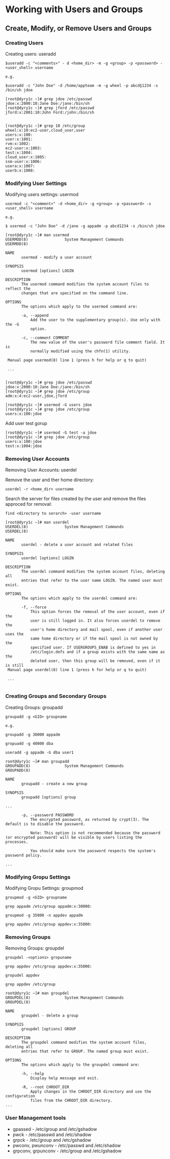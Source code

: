# Working with Users and Groups #

## Create, Modify, or Remove Users and Groups ##

### Creating Users ###

Creating users: useradd

```
$useradd -c "<comments>" - d <home_dir> -m -g <group> -p <password> - <user_shell> username

e.g.

$useradd -c "John Doe" -d /home/appteam -m -g wheel -p abcd§1234 -s /bin/sh jdoe

[root@dyry1c ~]# grep jdoe /etc/passwd
jdoe:x:2000:10:Jane Doe:/jane:/bin/sh
[root@dyry1c ~]# grep jford /etc/passwd
jford:x:2001:10:John Ford:/john:/bin/sh


[root@dyry1c ~]# grep 10 /etc/group
wheel:x:10:ec2-user,cloud_user,user
users:x:100:
user:x:1001:
rvm:x:1002:
ec2-user:x:1003:
test:x:1004:
cloud_user:x:1005:
ssm-user:x:1006:
usera:x:1007:
userb:x:1008:

```

### Modifying User Settings ###

Modifying users settings: usermod

```
usermod -c "<comment>" -d <home_dir> -g <group> -p <password> -s <user_shell> username

e.g. 

$ usermod -c "John Doe" -d /jane -g appadm -p abcd1234 -s /bin/sh jdoe
```

```
[root@dyry1c ~]# man usermod
USERMOD(8)                System Management Commands                USERMOD(8)

NAME
       usermod - modify a user account

SYNOPSIS
       usermod [options] LOGIN

DESCRIPTION
       The usermod command modifies the system account files to reflect the
       changes that are specified on the command line.

OPTIONS
       The options which apply to the usermod command are:

       -a, --append
           Add the user to the supplementary group(s). Use only with the -G
           option.

       -c, --comment COMMENT
           The new value of the user's password file comment field. It is
           normally modified using the chfn(1) utility.

 Manual page usermod(8) line 1 (press h for help or q to quit)
 
 ...
 
```

```
[root@dyry1c ~]# grep jdoe /etc/passwd
jdoe:x:2000:10:Jane Doe:/jane:/bin/sh
[root@dyry1c ~]# grep jdoe /etc/group
adm:x:4:ec2-user,jdoe,jford

[root@dyry1c ~]# usermod -G users jdoe
[root@dyry1c ~]# grep jdoe /etc/group
users:x:100:jdoe
```

Add user test gorup
```
[root@dyry1c ~]# usermod -G test -a jdoe
[root@dyry1c ~]# grep jdoe /etc/group
users:x:100:jdoe
test:x:1004:jdoe
```

### Removing User Accounts ###

Removing User Accounts: userdel

Remove the user and ther home directory: 
```
userdel -r <home_dir> username
```

Search the server for files created by the user and remove the files approced for removal:
```
find <directory to serarch> -user username
```

```
[root@dyry1c ~]# man userdel
USERDEL(8)                System Management Commands                USERDEL(8)

NAME
       userdel - delete a user account and related files

SYNOPSIS
       userdel [options] LOGIN

DESCRIPTION
       The userdel command modifies the system account files, deleting all
       entries that refer to the user name LOGIN. The named user must exist.

OPTIONS
       The options which apply to the userdel command are:

       -f, --force
           This option forces the removal of the user account, even if the
           user is still logged in. It also forces userdel to remove the
           user's home directory and mail spool, even if another user uses the
           same home directory or if the mail spool is not owned by the
           specified user. If USERGROUPS_ENAB is defined to yes in
           /etc/login.defs and if a group exists with the same name as the
           deleted user, then this group will be removed, even if it is still
 Manual page userdel(8) line 1 (press h for help or q to quit)
 
 ...
 
 ```
 
 ### Creating Groups and Secondary Groups ###
 
 Creating Groups: groupadd 
 
```
groupadd -g <GID> groupname

e.g.

groupadd -g 30000 appadm

gropuadd -g 40000 dba

useradd -g appadm -G dba user1
```

``` 
root@dyry1c ~]# man groupadd
GROUPADD(8)               System Management Commands               GROUPADD(8)

NAME
       groupadd - create a new group

SYNOPSIS
       groupadd [options] group
	   
...

       -p, --password PASSWORD
           The encrypted password, as returned by crypt(3). The default is to disable the password.

           Note: This option is not recommended because the password (or encrypted password) will be visible by users listing the processes.

           You should make sure the password respects the system's password policy.

...

```

### Modifying Gropu Settings ###

Modifying Gropu Settings: groupmod

```
groupmod -g <GID> groupname

grep appadm /etc/group appadm:x:30000:

groupmod -g 35000 -n appdev appadm

grep appdev /etc/group appdev:x:35000:
```

### Removing Groups ###

Removing Groups: groupdel
```
groupdel -<options> gropuname

grep appdev /etc/group appdev:x:35000:

gropudel appdev

grep appdev /etc/group
```

```
root@dyry1c ~]# man groupdel
GROUPDEL(8)               System Management Commands               GROUPDEL(8)

NAME
       groupdel - delete a group

SYNOPSIS
       groupdel [options] GROUP

DESCRIPTION
       The groupdel command modifies the system account files, deleting all
       entries that refer to GROUP. The named group must exist.

OPTIONS
       The options which apply to the groupdel command are:

       -h, --help
           Display help message and exit.

       -R, --root CHROOT_DIR
           Apply changes in the CHROOT_DIR directory and use the configuration
           files from the CHROOT_DIR directory.
...

```
 
### User Management tools ###

- gpassed - /etc/group and /etc/gshadow
- pwck - /etc/passwd and /etc/shadow
- grpck	- /etc/group and /etc/gshadow
- pwconv, pwunconv - /etc/passwd and /etc/shadow
- grpconv, grpunconv - /etc/group and /etc/gshadow


 


